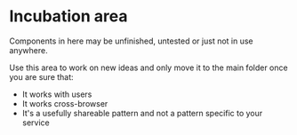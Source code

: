 # Incubation area

Components in here may be unfinished, untested or just not in use anywhere.

Use this area to work on new ideas and only move it to the main folder once you are sure that:

* It works with users
* It works cross-browser
* It's a usefully shareable pattern and not a pattern specific to your service
